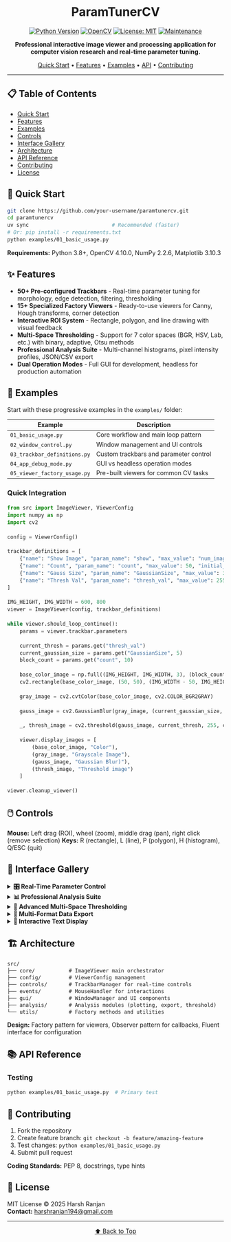 <div align="center">

# ParamTunerCV

[![Python Version](https://img.shields.io/badge/python-3.12%2B-blue.svg)](https://python.org)
[![OpenCV](https://img.shields.io/badge/opencv-4.10.0-green.svg)](https://opencv.org)
[![License: MIT](https://img.shields.io/badge/License-MIT-yellow.svg)](https://opensource.org/licenses/MIT)
[![Maintenance](https://img.shields.io/badge/Maintained%3F-yes-green.svg)](https://github.com/your-username/paramtunercv/graphs/commit-activity)

**Professional interactive image viewer and processing application for computer vision research and real-time parameter tuning.**

[Quick Start](#quick-start) • [Features](#features) • [Examples](#examples) • [API](#api-reference) • [Contributing](#contributing)

</div>

---

## 📋 Table of Contents

- [Quick Start](#quick-start)
- [Features](#features)
- [Examples](#examples)
- [Controls](#controls)
- [Interface Gallery](#interface-gallery)
- [Architecture](#architecture)
- [API Reference](#api-reference)
- [Contributing](#contributing)
- [License](#license)

## 🚀 Quick Start

```bash
git clone https://github.com/your-username/paramtunercv.git
cd paramtunercv
uv sync                           # Recommended (faster)
# Or: pip install -r requirements.txt
python examples/01_basic_usage.py
```

**Requirements:** Python 3.8+, OpenCV 4.10.0, NumPy 2.2.6, Matplotlib 3.10.3

## ✨ Features

- **50+ Pre-configured Trackbars** - Real-time parameter tuning for morphology, edge detection, filtering, thresholding
- **15+ Specialized Factory Viewers** - Ready-to-use viewers for Canny, Hough transforms, corner detection
- **Interactive ROI System** - Rectangle, polygon, and line drawing with visual feedback
- **Multi-Space Thresholding** - Support for 7 color spaces (BGR, HSV, Lab, etc.) with binary, adaptive, Otsu methods
- **Professional Analysis Suite** - Multi-channel histograms, pixel intensity profiles, JSON/CSV export
- **Dual Operation Modes** - Full GUI for development, headless for production automation

## 📖 Examples

Start with these progressive examples in the `examples/` folder:

| Example | Description |
|---------|-------------|
| `01_basic_usage.py` | Core workflow and main loop pattern |
| `02_window_control.py` | Window management and UI controls |
| `03_trackbar_definitions.py` | Custom trackbars and parameter control |
| `04_app_debug_mode.py` | GUI vs headless operation modes |
| `05_viewer_factory_usage.py` | Pre-built viewers for common CV tasks |

### Quick Integration

```python
from src import ImageViewer, ViewerConfig
import numpy as np
import cv2

config = ViewerConfig()

trackbar_definitions = [
    {"name": "Show Image", "param_name": "show", "max_value": "num_images-1", "initial_value": 0},
    {"name": "Count", "param_name": "count", "max_value": 50, "initial_value": 10}, 
    {"name": "Gauss Size", "param_name": "GaussianSize", "max_value": 31, "callback": "odd", "initial_value": 5}, 
    {"name": "Thresh Val", "param_name": "thresh_val", "max_value": 255, "initial_value": 128}, 
]

IMG_HEIGHT, IMG_WIDTH = 600, 800
viewer = ImageViewer(config, trackbar_definitions)

while viewer.should_loop_continue():
    params = viewer.trackbar.parameters
    
    current_thresh = params.get("thresh_val") 
    current_gaussian_size = params.get("GaussianSize", 5)
    block_count = params.get("count", 10)

    base_color_image = np.full((IMG_HEIGHT, IMG_WIDTH, 3), (block_count * 5, 0, 0), dtype=np.uint8)
    cv2.rectangle(base_color_image, (50, 50), (IMG_WIDTH - 50, IMG_HEIGHT - 50), (0, 255, 0), 3)

    gray_image = cv2.cvtColor(base_color_image, cv2.COLOR_BGR2GRAY)

    gauss_image = cv2.GaussianBlur(gray_image, (current_gaussian_size, current_gaussian_size), 0)

    _, thresh_image = cv2.threshold(gauss_image, current_thresh, 255, cv2.THRESH_BINARY)
    
    viewer.display_images = [
        (base_color_image, "Color"),
        (gray_image, "Grayscale Image"),
        (gauss_image, "Gaussian Blur)"),
        (thresh_image, "Threshold image")
    ]

viewer.cleanup_viewer()
```

## 🖱️ Controls

**Mouse:** Left drag (ROI), wheel (zoom), middle drag (pan), right click (remove selection)
**Keys:** R (rectangle), L (line), P (polygon), H (histogram), Q/ESC (quit)

## 📸 Interface Gallery

<details>
<summary><strong>🎛️ Real-Time Parameter Control</strong></summary>

![Trackbar Interface](assets/trackbar.png)

*50+ preconfigured trackbars for real-time OpenCV parameter tuning - adjust Gaussian blur, edge detection, morphological operations, and thresholding with immediate visual feedback*

</details>

<details>
<summary><strong>📊 Professional Analysis Suite</strong></summary>

![Analysis Controls](assets/analysis_controls.png)

*Comprehensive analysis control panel with ROI management, drawing tools, histogram generation, pixel intensity profiling, and integrated data export functionality*

</details>

<details>
<summary><strong>🎨 Advanced Multi-Space Thresholding</strong></summary>

![Thresholding Controls](assets/thresholding_control_window.png)

*Sophisticated thresholding interface supporting 7 color spaces (BGR, HSV, Lab, etc.) with binary, adaptive, Otsu, and range-based methods for precise image segmentation*

</details>

<details>
<summary><strong>💾 Multi-Format Data Export</strong></summary>

![Export Interface](assets/export_window.png)

*Professional export system for analysis results - save histograms, pixel profiles, and geometric data in JSON/CSV formats with configurable options*

</details>

<details>
<summary><strong>📝 Interactive Text Display</strong></summary>

![Text Window](assets/text_window.png)

*Clean text interface for displaying analysis results, parameter values, and system information with theme-aware styling*

</details>

## 🏗️ Architecture

```
src/
├── core/           # ImageViewer main orchestrator
├── config/         # ViewerConfig management  
├── controls/       # TrackbarManager for real-time controls
├── events/         # MouseHandler for interactions
├── gui/            # WindowManager and UI components
├── analysis/       # Analysis modules (plotting, export, threshold)
└── utils/          # Factory methods and utilities
```

**Design:** Factory pattern for viewers, Observer pattern for callbacks, Fluent interface for configuration

## 📚 API Reference
### Testing

```bash
python examples/01_basic_usage.py  # Primary test
```

## 🤝 Contributing

1. Fork the repository
2. Create feature branch: `git checkout -b feature/amazing-feature`
3. Test changes: `python examples/01_basic_usage.py`
4. Submit pull request

**Coding Standards:** PEP 8, docstrings, type hints

## 📄 License

MIT License © 2025 Harsh Ranjan  
**Contact:** harshranjan194@gmail.com

---

<div align="center">

[⬆️ Back to Top](#paramtunercv)

</div>